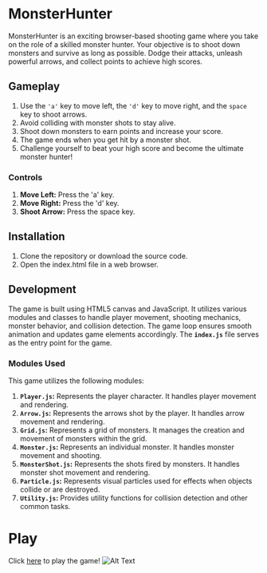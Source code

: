 # MonsterHunter
MonsterHunter is an exciting browser-based shooting game where you take on the role of a skilled monster hunter. Your objective is to shoot down monsters and survive as long as possible. Dodge their attacks, unleash powerful arrows, and collect points to achieve high scores.

## Gameplay
1. Use the ```'a'``` key to move left, the ```'d'``` key to move right, and the ```space``` key to shoot arrows.
2. Avoid colliding with monster shots to stay alive.
3. Shoot down monsters to earn points and increase your score.
4. The game ends when you get hit by a monster shot.
5. Challenge yourself to beat your high score and become the ultimate monster hunter!

### Controls
1. **Move Left:** Press the 'a' key.
2. **Move Right:** Press the 'd' key.
3. **Shoot Arrow:** Press the space key.

## Installation
1. Clone the repository or download the source code.
2. Open the index.html file in a web browser.

## Development
The game is built using HTML5 canvas and JavaScript. It utilizes various modules and classes to handle player movement, shooting mechanics, monster behavior, and collision detection. The game loop ensures smooth animation and updates game elements accordingly.
The **```index.js```** file serves as the entry point for the game.

### Modules Used
This game utilizes the following modules:
1. **```Player.js```:** Represents the player character. It handles player movement and rendering.
2. **```Arrow.js```:** Represents the arrows shot by the player. It handles arrow movement and rendering.
3. **```Grid.js```:** Represents a grid of monsters. It manages the creation and movement of monsters within the grid.
4. **```Monster.js```:** Represents an individual monster. It handles monster movement and shooting.
5. **```MonsterShot.js```:** Represents the shots fired by monsters. It handles monster shot movement and rendering.
6. **```Particle.js```:** Represents visual particles used for effects when objects collide or are destroyed.
7. **```Utility.js```:** Provides utility functions for collision detection and other common tasks.

# Play
Click [here](https://linweintraub.github.io/MonsterHunter/) to play the game!
![Alt Text](https://github.com/LinWeintraub/MonsterHunter/blob/main/MonsterHunter.gif)
